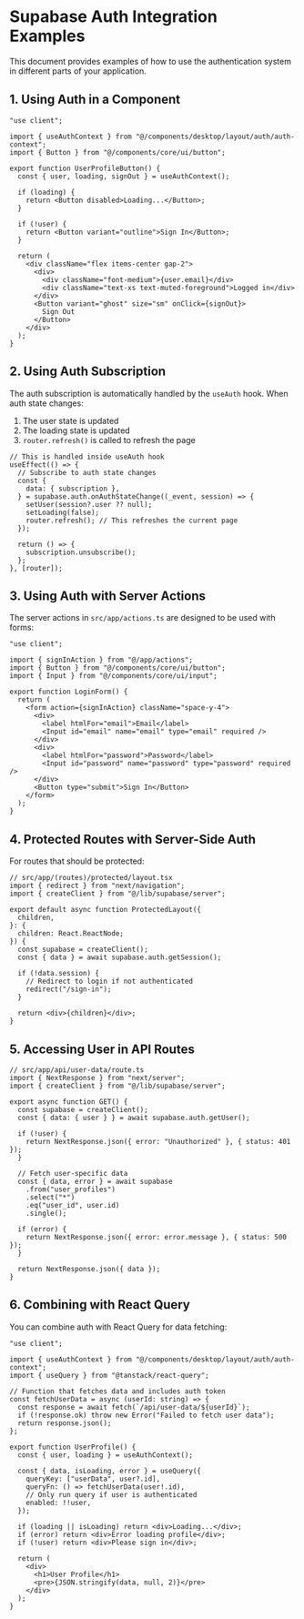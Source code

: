 # Supabase Auth Integration Examples

This document provides examples of how to use the authentication system in different parts of your application.

## 1. Using Auth in a Component

```tsx
"use client";

import { useAuthContext } from "@/components/desktop/layout/auth/auth-context";
import { Button } from "@/components/core/ui/button";

export function UserProfileButton() {
  const { user, loading, signOut } = useAuthContext();

  if (loading) {
    return <Button disabled>Loading...</Button>;
  }

  if (!user) {
    return <Button variant="outline">Sign In</Button>;
  }

  return (
    <div className="flex items-center gap-2">
      <div>
        <div className="font-medium">{user.email}</div>
        <div className="text-xs text-muted-foreground">Logged in</div>
      </div>
      <Button variant="ghost" size="sm" onClick={signOut}>
        Sign Out
      </Button>
    </div>
  );
}
```

## 2. Using Auth Subscription

The auth subscription is automatically handled by the `useAuth` hook. When auth state changes:

1. The user state is updated
2. The loading state is updated
3. `router.refresh()` is called to refresh the page

```tsx
// This is handled inside useAuth hook
useEffect(() => {
  // Subscribe to auth state changes
  const {
    data: { subscription },
  } = supabase.auth.onAuthStateChange((_event, session) => {
    setUser(session?.user ?? null);
    setLoading(false);
    router.refresh(); // This refreshes the current page
  });

  return () => {
    subscription.unsubscribe();
  };
}, [router]);
```

## 3. Using Auth with Server Actions

The server actions in `src/app/actions.ts` are designed to be used with forms:

```tsx
"use client";

import { signInAction } from "@/app/actions";
import { Button } from "@/components/core/ui/button";
import { Input } from "@/components/core/ui/input";

export function LoginForm() {
  return (
    <form action={signInAction} className="space-y-4">
      <div>
        <label htmlFor="email">Email</label>
        <Input id="email" name="email" type="email" required />
      </div>
      <div>
        <label htmlFor="password">Password</label>
        <Input id="password" name="password" type="password" required />
      </div>
      <Button type="submit">Sign In</Button>
    </form>
  );
}
```

## 4. Protected Routes with Server-Side Auth

For routes that should be protected:

```tsx
// src/app/(routes)/protected/layout.tsx
import { redirect } from "next/navigation";
import { createClient } from "@/lib/supabase/server";

export default async function ProtectedLayout({
  children,
}: {
  children: React.ReactNode;
}) {
  const supabase = createClient();
  const { data } = await supabase.auth.getSession();

  if (!data.session) {
    // Redirect to login if not authenticated
    redirect("/sign-in");
  }

  return <div>{children}</div>;
}
```

## 5. Accessing User in API Routes

```tsx
// src/app/api/user-data/route.ts
import { NextResponse } from "next/server";
import { createClient } from "@/lib/supabase/server";

export async function GET() {
  const supabase = createClient();
  const { data: { user } } = await supabase.auth.getUser();

  if (!user) {
    return NextResponse.json({ error: "Unauthorized" }, { status: 401 });
  }

  // Fetch user-specific data
  const { data, error } = await supabase
    .from("user_profiles")
    .select("*")
    .eq("user_id", user.id)
    .single();

  if (error) {
    return NextResponse.json({ error: error.message }, { status: 500 });
  }

  return NextResponse.json({ data });
}
```

## 6. Combining with React Query

You can combine auth with React Query for data fetching:

```tsx
"use client";

import { useAuthContext } from "@/components/desktop/layout/auth/auth-context";
import { useQuery } from "@tanstack/react-query";

// Function that fetches data and includes auth token
const fetchUserData = async (userId: string) => {
  const response = await fetch(`/api/user-data/${userId}`);
  if (!response.ok) throw new Error("Failed to fetch user data");
  return response.json();
};

export function UserProfile() {
  const { user, loading } = useAuthContext();
  
  const { data, isLoading, error } = useQuery({
    queryKey: ["userData", user?.id],
    queryFn: () => fetchUserData(user!.id),
    // Only run query if user is authenticated
    enabled: !!user,
  });

  if (loading || isLoading) return <div>Loading...</div>;
  if (error) return <div>Error loading profile</div>;
  if (!user) return <div>Please sign in</div>;

  return (
    <div>
      <h1>User Profile</h1>
      <pre>{JSON.stringify(data, null, 2)}</pre>
    </div>
  );
}
```